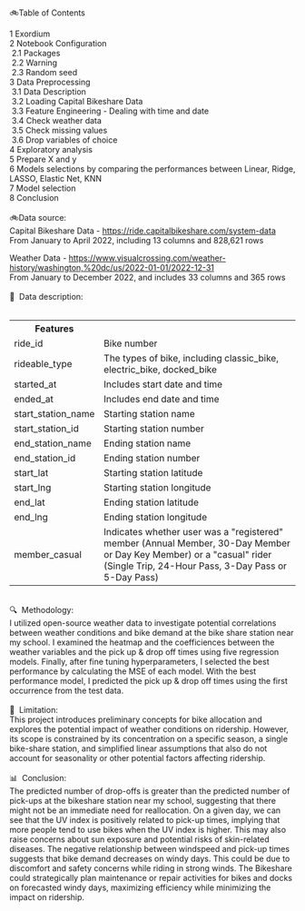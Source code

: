<html>
<head>
<meta charset="UTF-8">
</head>
<body>
  <p>
 
🚲Table of Contents

1  Exordium<br>
2  Notebook Configuration<br>
&nbsp;2.1  Packages<br>
&nbsp;2.2  Warning<br>
&nbsp;2.3  Random seed<br>
3  Data Preprocessing<br>
&nbsp;3.1  Data Description<br>
&nbsp;3.2  Loading Capital Bikeshare Data<br>
&nbsp;3.3  Feature Engineering - Dealing with time and date<br>
&nbsp;3.4  Check weather data<br>
&nbsp;3.5  Check missing values<br>
&nbsp;3.6  Drop variables of choice<br>
4  Exploratory analysis<br>
5  Prepare X and y<br>
6  Models selections by comparing the performances between Linear, Ridge, LASSO, Elastic Net, KNN<br>
7  Model selection<br>
8  Conclusion<br>
<br>
🚲Data source:<br>
Capital Bikeshare Data - https://ride.capitalbikeshare.com/system-data<br>
From January to April 2022, including 13 columns and 828,621 rows

Weather Data - https://www.visualcrossing.com/weather-history/washington,%20dc/us/2022-01-01/2022-12-31<br>
From January to December 2022, and includes 33 columns and 365 rows<br>
<br>
&#128204;&nbsp;&nbsp;Data description:<br>
<br>
<table>
    <tr>
        <th>Features</th>
        <th></th>
    </tr>
    <tr>
        <td>ride_id</td>
        <td>Bike number</td>
    </tr>
    <tr>
        <td>rideable_type</td>
        <td>The types of bike, including classic_bike, electric_bike, docked_bike</td>
    </tr>
    <tr>
        <td>started_at</td>
        <td>Includes start date and time</td>
    </tr>
    <tr>
        <td>ended_at</td>
        <td>Includes end date and time</td>
    </tr>
    <tr>
        <td>start_station_name</td>
        <td>Starting station name</td>
    </tr>
    <tr>
        <td>start_station_id</td>
        <td>Starting station number</td>
    </tr>
    <tr>
        <td>end_station_name</td>
        <td>Ending station name</td>
    </tr>
    <tr>
        <td>end_station_id</td>
        <td>Ending station number</td>
    </tr>
    <tr>
        <td>start_lat</td>
        <td>Starting station latitude</td>
    </tr>
    <tr>
        <td>start_lng</td>
        <td>Starting station longitude</td>
    </tr>
    <tr>
        <td>end_lat</td>
        <td>Ending station latitude</td>
    </tr>
    <tr>
        <td>end_lng</td>
        <td>Ending station longitude</td>
    </tr>
    <tr>
        <td>member_casual</td>
        <td>Indicates whether user was a "registered" member (Annual Member, 30-Day Member or Day Key Member) or a "casual" rider (Single Trip, 24-Hour Pass, 3-Day Pass or 5-Day Pass)</td>
    </tr>
    <tr>
</table>
<br>
&#128269;&nbsp;&nbsp;Methodology:<br>
I utilized open-source weather data to investigate potential correlations between weather conditions and bike demand at the bike share station near my school. I examined the heatmap and the coefficiences between the weather variables and the pick up & drop off times using five regression models. Finally, after fine tuning hyperparameters, I selected the best performance by calculating the MSE of each model. With the best performance model, I predicted the pick up & drop off times using the first occurrence from the test data.<br>
<br>
&#128681;&nbsp;&nbsp;Limitation:<br>
This project introduces preliminary concepts for bike allocation and explores the potential impact of weather conditions on ridership. However, its scope is constrained by its concentration on a specific season, a single bike-share station, and simplified linear assumptions that also do not account for seasonality or other potential factors affecting ridership.<br>
<br>
&#128202;&nbsp;&nbsp;Conclusion:<br>
The predicted number of drop-offs is greater than the predicted number of pick-ups at the bikeshare station near my school, suggesting that there might not be an immediate need for reallocation. On a given day, we can see that the UV index is positively related to pick-up times, implying that more people tend to use bikes when the UV index is higher. This may also raise concerns about sun exposure and potential risks of skin-related diseases. The negative relationship between windspeed and pick-up times suggests that bike demand decreases on windy days. This could be due to discomfort and safety concerns while riding in strong winds. The Bikeshare could strategically plan maintenance or repair activities for bikes and docks on forecasted windy days, maximizing efficiency while minimizing the impact on ridership.

</body>
</html>
